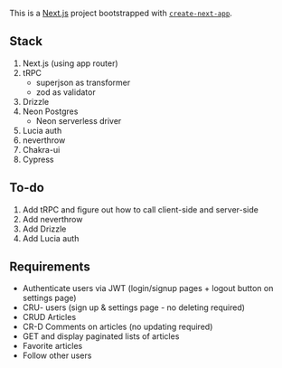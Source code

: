 This is a [Next.js](https://nextjs.org/) project bootstrapped with [`create-next-app`](https://github.com/vercel/next.js/tree/canary/packages/create-next-app).

## Stack

1. Next.js (using app router)
2. tRPC
   - superjson as transformer
   - zod as validator
3. Drizzle
4. Neon Postgres
   - Neon serverless driver
5. Lucia auth
6. neverthrow
7. Chakra-ui
8. Cypress

## To-do

1. Add tRPC and figure out how to call client-side and server-side
2. Add neverthrow
3. Add Drizzle
4. Add Lucia auth

## Requirements

- Authenticate users via JWT (login/signup pages + logout button on settings page)
- CRU- users (sign up & settings page - no deleting required)
- CRUD Articles
- CR-D Comments on articles (no updating required)
- GET and display paginated lists of articles
- Favorite articles
- Follow other users

